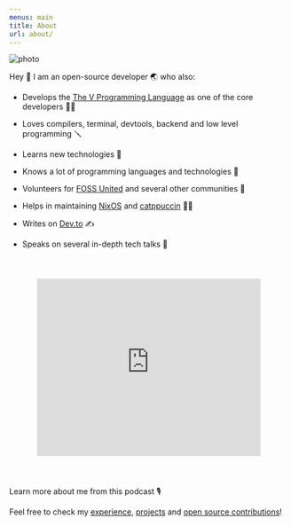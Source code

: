 ```yaml
---
menus: main
title: About
url: about/
---
```



![photo](/images/gophercon.jpg)

Hey 👋 I am an open-source developer 🌏 who also:

- Develops the [The V Programming Language](https://vlang.io) as one of the core developers 🧑‍🏭

- Loves compilers, terminal, devtools, backend and low level programming 🪛

- Learns new technologies 📓

- Knows a lot of programming languages and technologies 🤹

- Volunteers for [FOSS United](https://fossunited.org) and several other communities 🙌

- Helps in maintaining [NixOS](https://nixos.org/) and [catppuccin](https://github.com/catppuccin) 👨‍🚒

- Writes on [Dev.to](https://dev.to/) ✍️

- Speaks on several in-depth tech talks 🎤

<div style="display: flex; justify-content: center; align-items: center; height: 400px;">
    <iframe frameborder="0" style="width: 80%; height: 80%;"
        src="https://www.youtube.com/embed/gs8FFp0rAbk">
    </iframe>
</div>

Learn more about me from this podcast 🎙

Feel free to check my [experience](/experience), [projects](/projects) and [open source contributions](/open-source)!
